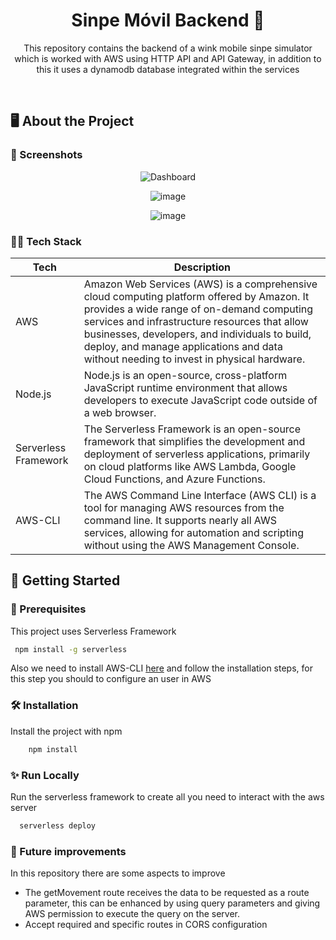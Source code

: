 <div align="center">


  <h1>Sinpe Móvil Backend 📱</h1>
  
  <p>
    This repository contains the backend of a wink mobile sinpe simulator which is worked with AWS using HTTP API and API Gateway, in addition to this it uses a dynamodb database integrated within the services
  </p>
     
</div>

<br />
  
<!-- About the Project -->
## 🖥 About the Project


<!-- Screenshots -->
### 📸 Screenshots

<div align="center"> 
  
  ![Dashboard](https://github.com/user-attachments/assets/cbcc5380-4531-480a-b8c6-cf415c47dabc)
  
  ![image](https://github.com/user-attachments/assets/a10c2aed-cd39-46e3-bbe9-17373334b12b)

  ![image](https://github.com/user-attachments/assets/5ae693cd-fa54-4084-be29-9877b9d1214c)

</div>


<!-- TechStack -->
### 🧑‍💻 Tech Stack

| Tech             | Description                                                                |
| ----------------- | ------------------------------------------------------------------ |
| AWS | Amazon Web Services (AWS) is a comprehensive cloud computing platform offered by Amazon. It provides a wide range of on-demand computing services and infrastructure resources that allow businesses, developers, and individuals to build, deploy, and manage applications and data without needing to invest in physical hardware. |
| Node.js | Node.js is an open-source, cross-platform JavaScript runtime environment that allows developers to execute JavaScript code outside of a web browser. |
| Serverless Framework | The Serverless Framework is an open-source framework that simplifies the development and deployment of serverless applications, primarily on cloud platforms like AWS Lambda, Google Cloud Functions, and Azure Functions. |
| AWS-CLI | The AWS Command Line Interface (AWS CLI) is a tool for managing AWS resources from the command line. It supports nearly all AWS services, allowing for automation and scripting without using the AWS Management Console. |

<!-- Getting Started -->
## 	🧰 Getting Started

<!-- Prerequisites -->
### 🔩 Prerequisites

This project uses Serverless Framework

```bash
 npm install -g serverless
```

Also we need to install AWS-CLI [here](https://aws.amazon.com/es/cli/) and follow the installation steps, for this step you should to configure an user in AWS

<!-- Installation -->
### 🛠️ Installation

Install the project with npm

```bash
    npm install
```
   
<!-- Run Locally -->
### ✨ Run Locally

Run the serverless framework to create all you need to interact with the aws server

```bash
  serverless deploy
```



<!-- Run Locally -->
### 🚀 Future improvements

In this repository there are some aspects to improve

- The getMovement route receives the data to be requested as a route parameter, this can be enhanced by using query parameters and giving AWS permission to execute the query on the server.
- Accept required and specific routes in CORS configuration



